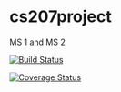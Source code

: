 # cs207project
MS 1 and MS 2

[![Build Status](https://travis-ci.org/ATeamHasNoName/CS207Project.svg?branch=master)](https://travis-ci.org/ATeamHasNoName/CS207Project)

[![Coverage Status](https://coveralls.io/repos/github/ATeamHasNoName/CS207Project/badge.svg?branch=master&test=1)](https://coveralls.io/github/ATeamHasNoName/CS207Project?branch=master&test=1)
